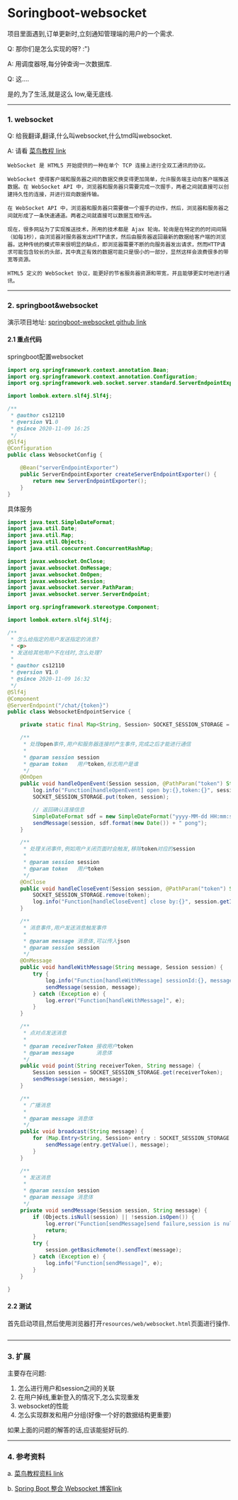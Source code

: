 # Soringboot-websocket

项目里面遇到,订单更新时,立刻通知管理端的用户的一个需求.

Q: 那你们是怎么实现的呀? :"}

A: 用调度器呀,每分钟查询一次数据库.

Q: 这....

是的,为了生活,就是这么 low,毫无底线.

---

### 1. websocket

Q: 给我翻译,翻译,什么叫websocket,什么tmd叫websocket.

A: 请看 [菜鸟教程 link](https://www.runoob.com/html/html5-websocket.html)

```
WebSocket 是 HTML5 开始提供的一种在单个 TCP 连接上进行全双工通讯的协议。

WebSocket 使得客户端和服务器之间的数据交换变得更加简单，允许服务端主动向客户端推送数据。在 WebSocket API 中，浏览器和服务器只需要完成一次握手，两者之间就直接可以创建持久性的连接，并进行双向数据传输。

在 WebSocket API 中，浏览器和服务器只需要做一个握手的动作，然后，浏览器和服务器之间就形成了一条快速通道。两者之间就直接可以数据互相传送。

现在，很多网站为了实现推送技术，所用的技术都是 Ajax 轮询。轮询是在特定的的时间间隔（如每1秒），由浏览器对服务器发出HTTP请求，然后由服务器返回最新的数据给客户端的浏览器。这种传统的模式带来很明显的缺点，即浏览器需要不断的向服务器发出请求，然而HTTP请求可能包含较长的头部，其中真正有效的数据可能只是很小的一部分，显然这样会浪费很多的带宽等资源。

HTML5 定义的 WebSocket 协议，能更好的节省服务器资源和带宽，并且能够更实时地进行通讯。
```

---

### 2. springboot&websocket

演示项目地址: [springboot-websocket github link](https://github.com/cs12110/springboot-websocket)

#### 2.1 重点代码

springboot配置websocket

```java
import org.springframework.context.annotation.Bean;
import org.springframework.context.annotation.Configuration;
import org.springframework.web.socket.server.standard.ServerEndpointExporter;

import lombok.extern.slf4j.Slf4j;

/**
 * @author cs12110
 * @version V1.0
 * @since 2020-11-09 16:25
 */
@Slf4j
@Configuration
public class WebsocketConfig {

    @Bean("serverEndpointExporter")
    public ServerEndpointExporter createServerEndpointExporter() {
        return new ServerEndpointExporter();
    }
}
```

具体服务

```java
import java.text.SimpleDateFormat;
import java.util.Date;
import java.util.Map;
import java.util.Objects;
import java.util.concurrent.ConcurrentHashMap;

import javax.websocket.OnClose;
import javax.websocket.OnMessage;
import javax.websocket.OnOpen;
import javax.websocket.Session;
import javax.websocket.server.PathParam;
import javax.websocket.server.ServerEndpoint;

import org.springframework.stereotype.Component;

import lombok.extern.slf4j.Slf4j;

/**
 * 怎么给指定的用户发送指定的消息?
 * <p>
 * 发送给其他用户不在线时,怎么处理?
 *
 * @author cs12110
 * @version V1.0
 * @since 2020-11-09 16:32
 */
@Slf4j
@Component
@ServerEndpoint("/chat/{token}")
public class WebsocketEndpointService {

    private static final Map<String, Session> SOCKET_SESSION_STORAGE = new ConcurrentHashMap<>();

    /**
     * 处理open事件,用户和服务器连接时产生事件,完成之后才能进行通信
     *
     * @param session session
     * @param token   用户token,标志用户是谁
     */
    @OnOpen
    public void handleOpenEvent(Session session, @PathParam("token") String token) {
        log.info("Function[handleOpenEvent] open by:{},token:{}", session.getId(), token);
        SOCKET_SESSION_STORAGE.put(token, session);

        // 返回确认连接信息
        SimpleDateFormat sdf = new SimpleDateFormat("yyyy-MM-dd HH:mm:ss");
        sendMessage(session, sdf.format(new Date()) + " pong");
    }

    /**
     * 处理关闭事件,例如用户关闭页面时会触发,移除token对应的session
     *
     * @param session session
     * @param token   用户token
     */
    @OnClose
    public void handleCloseEvent(Session session, @PathParam("token") String token) {
        SOCKET_SESSION_STORAGE.remove(token);
        log.info("Function[handleCloseEvent] close by:{}", session.getId());
    }

    /**
     * 消息事件,用户发送消息触发事件
     *
     * @param message 消息体,可以传入json
     * @param session session
     */
    @OnMessage
    public void handleWithMessage(String message, Session session) {
        try {
            log.info("Function[handleWithMessage] sessionId:{}, message:{}", session.getId(), message);
            sendMessage(session, message);
        } catch (Exception e) {
            log.error("Function[handleWithMessage]", e);
        }
    }

    /**
     * 点对点发送消息
     *
     * @param receiverToken 接收用户token
     * @param message       消息体
     */
    public void point(String receiverToken, String message) {
        Session session = SOCKET_SESSION_STORAGE.get(receiverToken);
        sendMessage(session, message);
    }

    /**
     * 广播消息
     *
     * @param message 消息体
     */
    public void broadcast(String message) {
        for (Map.Entry<String, Session> entry : SOCKET_SESSION_STORAGE.entrySet()) {
            sendMessage(entry.getValue(), message);
        }
    }

    /**
     * 发送消息
     *
     * @param session session
     * @param message 消息体
     */
    private void sendMessage(Session session, String message) {
        if (Objects.isNull(session) || !session.isOpen()) {
            log.error("Function[sendMessage]send failure,session is null or session is close");
            return;
        }
        try {
            session.getBasicRemote().sendText(message);
        } catch (Exception e) {
            log.info("Function[sendMessage]", e);
        }
    }

}
```



#### 2.2 测试

首先启动项目,然后使用浏览器打开`resources/web/websocket.html`页面进行操作.

```java

```


---

### 3. 扩展

主要存在问题: 

1. 怎么进行用户和session之间的关联
2. 在用户掉线,重新登入的情况下,怎么实现重发
3. websocket的性能
4. 怎么实现群发和用户分组(好像一个好的数据结构更重要)

如果上面的问题的解答的话,应该能挺好玩的.


---

### 4. 参考资料

a. [菜鸟教程资料 link](https://www.runoob.com/html/html5-websocket.html)

b. [Spring Boot 整合 Websocket 博客link](https://tycoding.cn/2019/06/12/boot/spring-boot-websocket/)